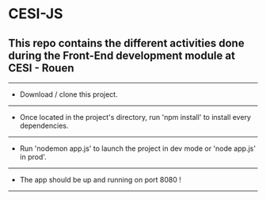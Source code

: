 # CESI-JS
## This repo contains the different activities done during the Front-End development module at CESI - Rouen
---
- Download / clone this project.
---
- Once located in the project's directory, run 'npm install' to install every dependencies.
---
- Run 'nodemon app.js' to launch the project in dev mode or 'node app.js' in prod'.
---
- The app should be up and running on port 8080 !
---

